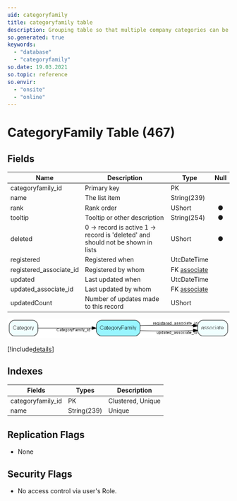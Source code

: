 ```yaml
---
uid: categoryfamily
title: categoryfamily table
description: Grouping table so that multiple company categories can be grouped under one term; to simplify searching for things like &apos;all customers&apos;
so.generated: true
keywords:
  - "database"
  - "categoryfamily"
so.date: 19.03.2021
so.topic: reference
so.envir:
  - "onsite"
  - "online"
---
```


# CategoryFamily Table (467)

## Fields

| Name | Description | Type | Null |
|------|-------------|------|:----:|
|categoryfamily\_id|Primary key|PK| |
|name|The list item|String(239)| |
|rank|Rank order|UShort|&#x25CF;|
|tooltip|Tooltip or other description|String(254)|&#x25CF;|
|deleted|0 -&gt; record is active 1 -&gt; record is &apos;deleted&apos; and should not be shown in lists|UShort|&#x25CF;|
|registered|Registered when|UtcDateTime| |
|registered\_associate\_id|Registered by whom|FK [associate](associate.md)| |
|updated|Last updated when|UtcDateTime| |
|updated\_associate\_id|Last updated by whom|FK [associate](associate.md)| |
|updatedCount|Number of updates made to this record|UShort| |


![CategoryFamily table relationship diagram](media\CategoryFamily.png)

[!include[details](./includes/CategoryFamily.md)]

## Indexes

| Fields | Types | Description |
|--------|-------|-------------|
|categoryfamily\_id |PK |Clustered, Unique |
|name |String(239) |Unique |

## Replication Flags

* None

## Security Flags

* No access control via user's Role.

